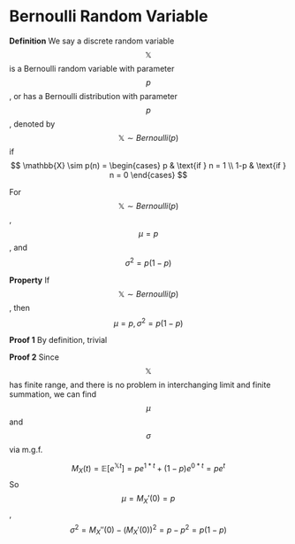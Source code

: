 # Bernoulli Random Variable
**Definition** We say a discrete random variable $$\mathbb{X}$$ is a Bernoulli random variable with parameter $$p$$, or has a Bernoulli distribution with parameter $$p$$, denoted by $$\mathbb{X} \sim Bernoulli(p)$$ if
$$
 \mathbb{X} \sim p(n) =
  \begin{cases}
   p & \text{if } n = 1 \\
   1-p       & \text{if } n = 0
  \end{cases}
$$

For $$\mathbb{X} \sim Bernoulli(p)$$, $$\mu = p$$, and $$\sigma^2 = p(1-p)$$

**Property** If $$\mathbb{X} \sim Bernoulli(p)$$, then $$\mu = p, \sigma^2 = p(1-p)$$

**Proof 1**
By definition, trivial 

**Proof 2**
Since $$\mathbb{X}$$ has finite range, and there is no problem in interchanging limit and finite summation, we can find $$\mu$$ and $$\sigma$$ via m.g.f.

$$M_X(t) = \mathbb{E}[e^{\mathbb{X}t}] = pe^{1*t} + (1-p)e^{0*t} = pe^t$$
So $$\mu = M_X'(0) = p$$, $$\sigma^2 = M_X''(0) - (M_X'(0))^2 = p-p^2 = p(1-p)$$

